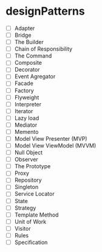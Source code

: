 # designPatterns

- [ ] Adapter
- [ ] Bridge
- [ ] The Builder
- [ ] Chain of Responsibility
- [ ] The Command
- [ ] Composite
- [ ] Decorator
- [ ] Event Agregator
- [ ] Facade
- [ ] Factory
- [ ] Flyweight
- [ ] Interpreter
- [ ] Iterator
- [ ] Lazy load
- [ ] Mediator
- [ ] Memento
- [ ] Model View Presenter (MVP)
- [ ] Model View ViewModel (MVVM)
- [ ] Null Object
- [ ] Observer
- [ ] The Prototype
- [ ] Proxy
- [ ] Repository
- [ ] Singleton
- [ ] Service Locator
- [ ] State
- [ ] Strategy
- [ ] Template Method
- [ ] Unit of Work
- [ ] Visitor
- [ ] Rules
- [ ] Specification
